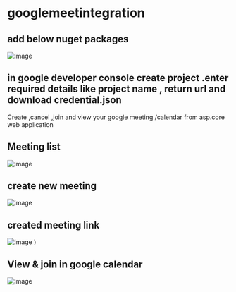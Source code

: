 # googlemeetintegration
## add below nuget packages 
![image](https://github.com/user-attachments/assets/11c50db3-8eef-436f-92fd-6e52dcae4370)
## in google developer console create project .enter required details like project name , return url and download credential.json


Create ,cancel ,join and view your google meeting /calendar from asp.core web application

## Meeting list
![image](https://github.com/user-attachments/assets/dc7542b8-d901-4a2e-b940-02a86733c77f)

## create new meeting
![image](https://github.com/user-attachments/assets/d84dffe2-d7c5-4112-9ad0-fb9866df1f55)
## created meeting link
![image](https://github.com/user-attachments/assets/b9072f30-91f8-476a-90c7-e20cc9487bef)
)
## View & join in google calendar
![image](https://github.com/user-attachments/assets/3f6f2a4e-abc9-4e57-9d5a-8f2c094d34ec)


